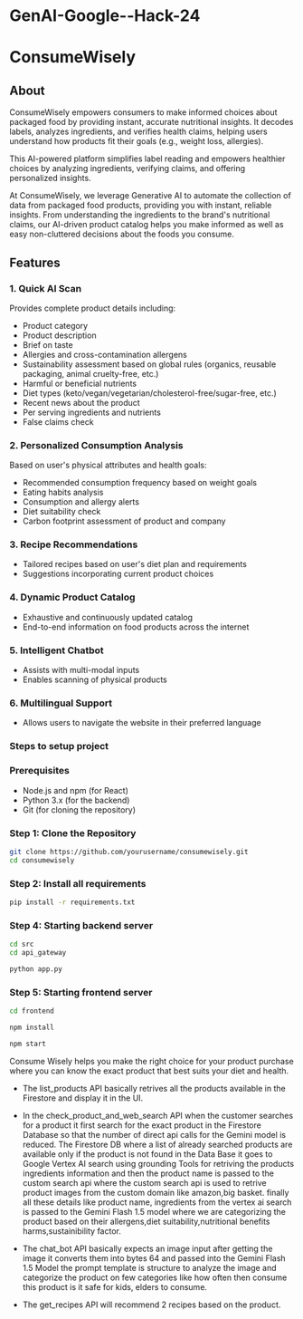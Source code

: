 # GenAI-Google--Hack-24
# ConsumeWisely

## About
ConsumeWisely empowers consumers to make informed choices about packaged food by providing instant, accurate nutritional insights. It decodes labels, analyzes ingredients, and verifies health claims, helping users understand how products fit their goals (e.g., weight loss, allergies).

This AI-powered platform simplifies label reading and empowers healthier choices by analyzing ingredients, verifying claims, and offering personalized insights.

At ConsumeWisely, we leverage Generative AI to automate the collection of data from packaged food products, providing you with instant, reliable insights. From understanding the ingredients to the brand's nutritional claims, our AI-driven product catalog helps you make informed as well as easy non-cluttered decisions about the foods you consume.

## Features

### 1. Quick AI Scan
Provides complete product details including:
- Product category
- Product description
- Brief on taste
- Allergies and cross-contamination allergens
- Sustainability assessment based on global rules (organics, reusable packaging, animal cruelty-free, etc.)
- Harmful or beneficial nutrients
- Diet types (keto/vegan/vegetarian/cholesterol-free/sugar-free, etc.)
- Recent news about the product
- Per serving ingredients and nutrients
- False claims check

### 2. Personalized Consumption Analysis
Based on user's physical attributes and health goals:
- Recommended consumption frequency based on weight goals
- Eating habits analysis
- Consumption and allergy alerts
- Diet suitability check
- Carbon footprint assessment of product and company

### 3. Recipe Recommendations
- Tailored recipes based on user's diet plan and requirements
- Suggestions incorporating current product choices

### 4. Dynamic Product Catalog
- Exhaustive and continuously updated catalog
- End-to-end information on food products across the internet

### 5. Intelligent Chatbot
- Assists with multi-modal inputs
- Enables scanning of physical products

### 6. Multilingual Support
- Allows users to navigate the website in their preferred language

### Steps to setup project

### Prerequisites
- Node.js and npm (for React)
- Python 3.x (for the backend)
- Git (for cloning the repository)

### Step 1: Clone the Repository
```bash
git clone https://github.com/yourusername/consumewisely.git
cd consumewisely
```
### Step 2: Install all requirements
```bash
pip install -r requirements.txt
```

### Step 4: Starting backend server
```bash
cd src
cd api_gateway
```

```bash
python app.py
```
### Step 5: Starting frontend server
```bash
cd frontend
```
```bash
npm install
```
```bash
npm start
```
Consume Wisely helps you make the right choice for your product purchase where you can know the exact product that best suits your diet and health.

- The list_products API basically retrives all the products available in the Firestore and display it in the UI.
  
- In the check_product_and_web_search API when the customer searches for a product it first search for the exact product in the Firestore Database so that the number of direct api calls for the Gemini model is reduced. The Firestore DB where a list of already searched products are available only if the product is not found in the Data Base it goes to Google Vertex AI search using grounding Tools for retriving the products ingredients information and then the product name is passed to the custom search api where the custom search api is used to retrive product images from the custom domain like amazon,big basket. finally all these details like product name, ingredients from the vertex ai search is passed to the Gemini Flash 1.5 model where we are categorizing the product based on their allergens,diet suitability,nutritional benefits harms,sustainibility factor.

- The chat_bot API basically expects an image input after getting the image it converts them into bytes 64 and passed into the Gemini Flash 1.5 Model the prompt template is structure to analyze the image and categorize the product on few categories like how often then consume this product is it safe for kids, elders to consume.

- The get_recipes API will recommend 2 recipes based on the product.
